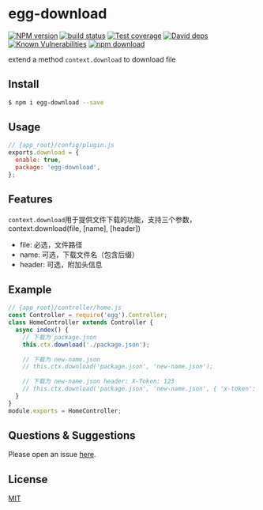 # egg-download

[![NPM version][npm-image]][npm-url]
[![build status][travis-image]][travis-url]
[![Test coverage][codecov-image]][codecov-url]
[![David deps][david-image]][david-url]
[![Known Vulnerabilities][snyk-image]][snyk-url]
[![npm download][download-image]][download-url]

[npm-image]: https://img.shields.io/npm/v/egg-download.svg?style=flat-square
[npm-url]: https://npmjs.org/package/egg-download
[travis-image]: https://img.shields.io/travis/zzzs/egg-download.svg?style=flat-square
[travis-url]: https://travis-ci.org/zzzs/egg-download
[codecov-image]: https://img.shields.io/codecov/c/github/zzzs/egg-download.svg?style=flat-square
[codecov-url]: https://codecov.io/github/zzzs/egg-download?branch=master
[david-image]: https://img.shields.io/david/zzzs/egg-download.svg?style=flat-square
[david-url]: https://david-dm.org/zzzs/egg-download
[snyk-image]: https://snyk.io/test/npm/egg-download/badge.svg?style=flat-square
[snyk-url]: https://snyk.io/test/npm/egg-download
[download-image]: https://img.shields.io/npm/dm/egg-download.svg?style=flat-square
[download-url]: https://npmjs.org/package/egg-download

extend a method `context.download` to download file

## Install

```bash
$ npm i egg-download --save
```

## Usage

```js
// {app_root}/config/plugin.js
exports.download = {
  enable: true,
  package: 'egg-download',
};
```

## Features
`context.download`用于提供文件下载的功能，支持三个参数，context.download(file, [name], [header]) 
  
  * file: 必选，文件路径
  * name: 可选，下载文件名（包含后缀）
  * header: 可选，附加头信息

## Example
```js
// {app_root}/controller/home.js
const Controller = require('egg').Controller;
class HomeController extends Controller {
  async index() {
    // 下载为 package.json
    this.ctx.download('./package.json');
    
    // 下载为 new-name.json
    // this.ctx.download('package.json', 'new-name.json');
    
    // 下载为 new-name.json header: X-Token: 123
    // this.ctx.download('package.json', 'new-name.json', { 'x-token': '123' });
  }
}
module.exports = HomeController;
```

## Questions & Suggestions

Please open an issue [here](https://github.com/zzzs/egg-download/issues).

## License

[MIT](LICENSE)
